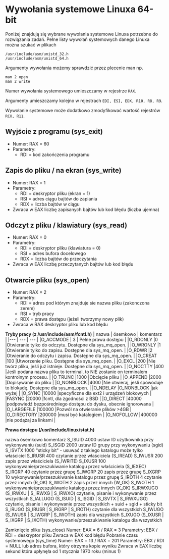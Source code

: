 # Wywołania systemowe Linuxa 64-bit

Poniżej znajdują się wybrane wywołania systemowe Linuxa potrzebne do rozwiązania zadań. 
Pełne listy wywołań systemowych danego Linuxa można szukać w plikach 
```
/usr/include/asm/unistd_32.h
/usr/include/asm/unistd_64.h
```

Argumenty wywołania możemy sprawdzić przez plecenie man np.
```
man 2 open
man 2 write
```

Numer wywołania systemowego umieszczamy w rejestrze `RAX`.

Argumenty umieszczamy kolejno w rejestrach `EDI, ESI, EDX, R10, R8, R9`.

Wywołanie systemowe może dodatkowo zmodyfikować wartość rejestrów `RCX, R11`.

## Wyjście z programu (sys_exit)
* Numer: RAX = 60
* Parametry: 
  * RDI = kod zakończenia programu


## Zapis do pliku / na ekran (sys_write)
* Numer: RAX = 1
* Parametry: 
  * RDI = deskryptor pliku (ekran = 1)
  * RSI = adres ciągu bajtów do zapiania
  * RDX = liczba bajtów w ciągu
* Zwraca w EAX liczbę zapisanych bajtów lub kod błędu (liczba ujemna)

## Odczyt z pliku / klawiatury (sys_read)
* Numer: RAX = 0
* Parametry: 
  * RDI = deskryptor pliku (klawiatura = 0)
  * RSI = adres bufora docelowego
  * RDX = liczba bajtów do przeczytania
* Zwraca w EAX liczbę przeczytanych bajtów lub kod błędu


## Otwarcie pliku (sys_open)
* Numer: RAX = 2
* Parametry: 
  * RDI = adres pod którym znajduje sie nazwa pliku (zakonczona zerem)
  * RSI = tryb pracy 
  * RDX = prawa dostępu (jeżeli tworzymy nowy plik)
* Zwraca w RAX deskryptor pliku lub kod błędu

**Tryby pracy (z /usr/include/asm/fcntl.h)**
| nazwa	   | ósemkowo	| komentarz |
|---       | ---      | ---       | 
|O_ACCMODE | 3        | Pełne prawa dostępu | 
|O_RDONLY  |0         |Otwieranie tylko do odczytu. Dostępne dla sys_mq_open. |
|O_WRONLY  |1         |Otwieranie tylko do zapisu. Dostępne dla sys_mq_open. |
|O_RDWR    |2         |Otwieranie do odczytu i zapisu. Dostępne dla sys_mq_open. |
|O_CREAT   |100       |Utworzenie pliku. Dostępne dla sys_mq_open. |
|O_EXCL    |200       |Nie twórz pliku, jeśli już istnieje. Dostępne dla sys_mq_open. |
|O_NOCTTY  |400       |Jeśli podana nazwa pliku to terminal, to NIE zostanie on terminalem kontrolnym procesu. |
|O_TRUNC   |1000      |Obcięcie pliku |
|O_APPEND  |2000      |Dopisywanie do pliku |
|O_NONBLOCK  |4000    |Nie otwieraj, jeśli spowoduje to blokadę. Dostępne dla sys_mq_open. |
|O_NDELAY    |O_NONBLOCK |jak wyżej |
|O_SYNC      |10000   |specyficzne dla ext2 i urządzeń blokowych |
|FASYNC      |20000   |fcntl, dla zgodności z BSD |
|O_DIRECT    |40000   |podpowiedź bezpośredniego dostępu do dysku, obecnie ignorowana |
|O_LARGEFILE |100000  |Pozwól na otwieranie plików >4GB |
|O_DIRECTORY |200000  |musi być katalogiem |
|O_NOFOLLOW  |400000  |nie podążaj za linkami |


**Prawa dostępu (/usr/include/linux/stat.h)**

nazwa	ósemkowo	komentarz
S_ISUID 
4000 
ustaw ID użytkownika przy wykonywaniu (suid) 
S_ISGID 
2000 
ustaw ID grupy przy wykonywaniu (sgid) 
S_ISVTX 
1000 
"sticky bit" - usuwać z takiego katalogu może tylko właściciel 
S_IRUSR 
400 
czytanie przez właściciela (S_IREAD) 
S_IWUSR 
200 
zapis przez właściciela (S_IWRITE) 
S_IXUSR 
100 
wykonywanie/przeszukiwanie katalogu przez właściciela (S_IEXEC) 
S_IRGRP 
40 
czytanie przez grupę 
S_IWGRP 
20 
zapis przez grupę 
S_IXGRP 
10 
wykonywanie/przeszukiwanie katalogu przez grupę 
S_IROTH 
4 
czytanie przez innych (R_OK) 
S_IWOTH 
2 
zapis przez innych (W_OK) 
S_IWOTH 
1 
wykonywanie/przeszukiwanie katalogu przez innych (X_OK) 
S_IRWXUGO
(S_IRWXU | S_IRWXG | S_IRWXO) 
czytanie, pisanie i wykonywanie przez wszystkich 
S_IALLUGO 
(S_ISUID | S_ISGID | S_ISVTX | S_IRWXUGO) 
czytanie, pisanie i wykonywanie przez wszystkich + suid + sgid + sticky bit 
S_IRUGO 
(S_IRUSR | S_IRGRP | S_IROTH) 
czytanie dla wszystkich 
S_IWUGO 
(S_IWUSR | S_IWGRP | S_IWOTH) 
zapis dla wszystkich 
S_IXUGO 
(S_IXUSR | S_IXGRP | S_IXOTH) 
wykonywanie/przeszukiwanie katalogu dla wszystkich 

Zamknięcie pliku (sys_close)
Numer: EAX = 6 / RAX = 3
Parametry: 
EBX / RDI = deskryptor pliku
Zwraca w EAX kod błędu
Pobranie czasu systemowego (sys_time)
Numer: EAX = 13 / RAX = 201
Parametry: 
EBX / RDI = NULL lub adres bufora, który otrzyma kopie wyniku
Zwraca w EAX liczbę sekund która upłynęła od 1 stycznia 1970 roku (minus 1)
